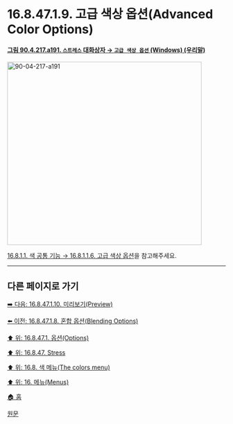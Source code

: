 # 16.8.47.1.9. 고급 색상 옵션(Advanced Color Options)

<a id="90-04-217-a191"></a>

#### [그림 90.4.217.a191. `스트레스` 대화상자 → `고급 색상 옵션` (Windows) (우리말)](./90-04-0217-stress.md#90-04-217-a191)
<img width="448" height="423" alt="90-04-217-a191" src="https://github.com/user-attachments/assets/ec4781d3-054e-4bda-904b-b31a0208207a" />

[16.8.1.1. 색 공통 기능 → 16.8.1.1.6. 고급 색상 옵션](./16-08-01-01-06-advanced_color_options.md)을 참고해주세요.

***

## 다른 페이지로 가기

[➡️ 다음: 16.8.47.1.10. 미리보기(Preview)](./16-08-47-01-10-preview.md)

[⬅️ 이전: 16.8.47.1.8. 혼합 옵션(Blending Options)](./16-08-47-01-08-blending_options.md)

[⬆️ 위: 16.8.47.1. 옵션(Options)](./16-08-47-01-00-options.md)

[⬆️ 위: 16.8.47. Stress](./16-08-47-00-stress.md)

[⬆️ 위: 16.8. 색 메뉴(The colors menu)](./16-08-00-the-colors-menu.md)

[⬆️ 위: 16. 메뉴(Menus)](./16-00-menus.md)

[🏠 홈](./00-home.md)

[원문](https://docs.gimp.org/2.10/ko/gimp-filter-stress.html#idm33735)